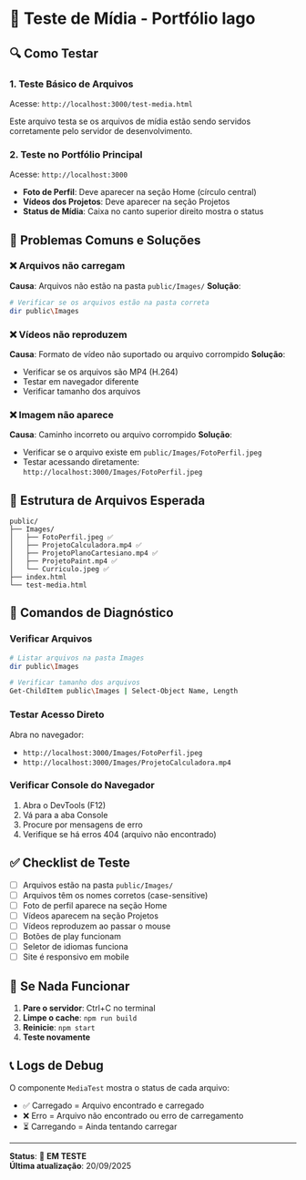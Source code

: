# 🧪 Teste de Mídia - Portfólio Iago

## 🔍 **Como Testar**

### **1. Teste Básico de Arquivos**
Acesse: `http://localhost:3000/test-media.html`

Este arquivo testa se os arquivos de mídia estão sendo servidos corretamente pelo servidor de desenvolvimento.

### **2. Teste no Portfólio Principal**
Acesse: `http://localhost:3000`

- **Foto de Perfil**: Deve aparecer na seção Home (círculo central)
- **Vídeos dos Projetos**: Deve aparecer na seção Projetos
- **Status de Mídia**: Caixa no canto superior direito mostra o status

## 🐛 **Problemas Comuns e Soluções**

### **❌ Arquivos não carregam**
**Causa**: Arquivos não estão na pasta `public/Images/`
**Solução**: 
```bash
# Verificar se os arquivos estão na pasta correta
dir public\Images
```

### **❌ Vídeos não reproduzem**
**Causa**: Formato de vídeo não suportado ou arquivo corrompido
**Solução**: 
- Verificar se os arquivos são MP4 (H.264)
- Testar em navegador diferente
- Verificar tamanho dos arquivos

### **❌ Imagem não aparece**
**Causa**: Caminho incorreto ou arquivo corrompido
**Solução**:
- Verificar se o arquivo existe em `public/Images/FotoPerfil.jpeg`
- Testar acessando diretamente: `http://localhost:3000/Images/FotoPerfil.jpeg`

## 📁 **Estrutura de Arquivos Esperada**

```
public/
├── Images/
│   ├── FotoPerfil.jpeg ✅
│   ├── ProjetoCalculadora.mp4 ✅
│   ├── ProjetoPlanoCartesiano.mp4 ✅
│   ├── ProjetoPaint.mp4 ✅
│   └── Curriculo.jpeg ✅
├── index.html
└── test-media.html
```

## 🔧 **Comandos de Diagnóstico**

### **Verificar Arquivos**
```bash
# Listar arquivos na pasta Images
dir public\Images

# Verificar tamanho dos arquivos
Get-ChildItem public\Images | Select-Object Name, Length
```

### **Testar Acesso Direto**
Abra no navegador:
- `http://localhost:3000/Images/FotoPerfil.jpeg`
- `http://localhost:3000/Images/ProjetoCalculadora.mp4`

### **Verificar Console do Navegador**
1. Abra o DevTools (F12)
2. Vá para a aba Console
3. Procure por mensagens de erro
4. Verifique se há erros 404 (arquivo não encontrado)

## ✅ **Checklist de Teste**

- [ ] Arquivos estão na pasta `public/Images/`
- [ ] Arquivos têm os nomes corretos (case-sensitive)
- [ ] Foto de perfil aparece na seção Home
- [ ] Vídeos aparecem na seção Projetos
- [ ] Vídeos reproduzem ao passar o mouse
- [ ] Botões de play funcionam
- [ ] Seletor de idiomas funciona
- [ ] Site é responsivo em mobile

## 🚨 **Se Nada Funcionar**

1. **Pare o servidor**: Ctrl+C no terminal
2. **Limpe o cache**: `npm run build`
3. **Reinicie**: `npm start`
4. **Teste novamente**

## 📞 **Logs de Debug**

O componente `MediaTest` mostra o status de cada arquivo:
- ✅ Carregado = Arquivo encontrado e carregado
- ❌ Erro = Arquivo não encontrado ou erro de carregamento
- ⏳ Carregando = Ainda tentando carregar

---

**Status**: 🧪 **EM TESTE**  
**Última atualização**: 20/09/2025
